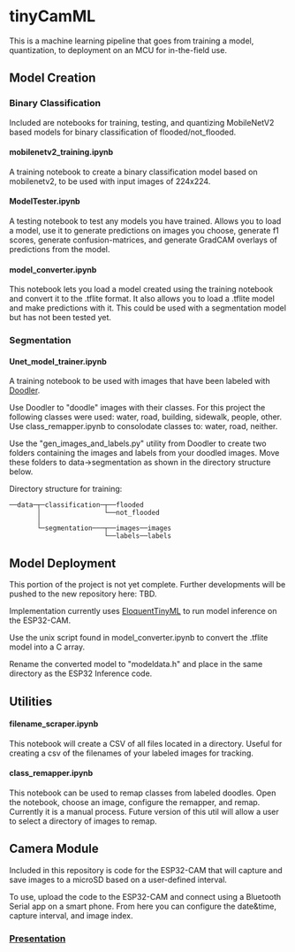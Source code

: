 # tinyCamML

This is a machine learning pipeline that goes from training a model, quantization, to deployment on an MCU for in-the-field use. 

## Model Creation

### Binary Classification

Included are notebooks for training, testing, and quantizing MobileNetV2 based models for binary classification of flooded/not_flooded.

#### mobilenetv2_training.ipynb
A training notebook to create a binary classification model based on mobilenetv2, to be used with input images of 224x224. 

#### ModelTester.ipynb
A testing notebook to test any models you have trained. Allows you to load a model, use it to generate predictions on images you choose, generate f1 scores, generate confusion-matrices, and generate GradCAM overlays of predictions from the model.

#### model_converter.ipynb
This notebook lets you load a model created using the training notebook and convert it to the .tflite format. It also allows you to load a .tflite model and make predictions with it. This could be used with a segmentation model but has not been tested yet.

### Segmentation

#### Unet_model_trainer.ipynb
A training notebook to be used with images that have been labeled with [Doodler](https://github.com/Doodleverse/dash_doodler).

Use Doodler to "doodle" images with their classes. For this project the following classes were used: water, road, building, sidewalk, people, other. Use class_remapper.ipynb to consolodate classes to: water, road, neither. 

Use the "gen_images_and_labels.py" utility from Doodler to create two folders containing the images and labels from your doodled images. Move these folders to data->segmentation as shown in the directory structure below.

Directory structure for training:
```
──data─┬─classification─┬──flooded
       │                └──not_flooded
       │
       └─segmentation───┬──images──images
                        └──labels──labels
```

## Model Deployment

This portion of the project is not yet complete. Further developments will be pushed to the new repository here: TBD. 

Implementation currently uses [EloquentTinyML](https://github.com/eloquentarduino/EloquentTinyML) to run model inference on the ESP32-CAM.

Use the unix script found in model_converter.ipynb to convert the .tflite model into a C array.

Rename the converted model to "modeldata.h" and place in the same directory as the ESP32 Inference code. 

## Utilities

#### filename_scraper.ipynb
This notebook will create a CSV of all files located in a directory. Useful for creating a csv of the filenames of your labeled images for tracking.

#### class_remapper.ipynb
This notebook can be used to remap classes from labeled doodles. Open the notebook, choose an image, configure the remapper, and remap.
Currently it is a manual process. Future version of this util will allow a user to select a directory of images to remap.

## Camera Module

Included in this repository is code for the ESP32-CAM that will capture and save images to a microSD based on a user-defined interval.

To use, upload the code to the ESP32-CAM and connect using a Bluetooth Serial app on a smart phone. From here you can configure the date&time, capture interval, and image index. 

### [Presentation](https://docs.google.com/presentation/d/1H9vci88QYEPyQeXLo3Sxy1dpsh4Yb4WI/)

